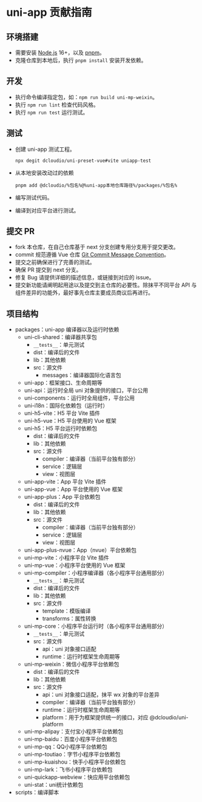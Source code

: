 # uni-app 贡献指南

## 环境搭建

* 需要安装 [Node.js](http://nodejs.org/) 16+，以及 [pnpm](https://pnpm.io/)。
* 克隆仓库到本地后，执行 ```pnpm install``` 安装开发依赖。

## 开发

* 执行命令编译指定包，如：```npm run build uni-mp-weixin```。
* 执行 ```npm run lint``` 检查代码风格。
* 执行 ```npm run test``` 运行测试。

## 测试

* 创建 uni-app 测试工程。

  ```
  npx degit dcloudio/uni-preset-vue#vite uniapp-test
  ```
* 从本地安装改动过的依赖

  ```
  pnpm add @dcloudio/%包名%@%uni-app本地仓库路径%/packages/%包名%
  ```
* 编写测试代码。
* 编译到对应平台进行测试。

## 提交 PR

* fork 本仓库，在自己仓库基于 next 分支创建专用分支用于提交更改。
* commit 规范遵循 Vue 仓库 [Git Commit Message Convention](https://github.com/vuejs/vue/blob/dev/.github/COMMIT_CONVENTION.md)。
* 提交之前确保进行了完善的测试。
* 确保 PR 提交到 next 分支。
* 修复 Bug 请提供详细的描述信息，或链接到对应的 issue。
* 提交新功能请阐明起用途以及提交到主仓库的必要性。除抹平不同平台 API 与组件差异的功能外，最好事先仓库主要成员商议后再进行。


## 项目结构

* packages：uni-app 编译器以及运行时依赖
  * uni-cli-shared：编译器共享包
    * ``__tests__``：单元测试
    * dist：编译后的文件
    * lib：其他依赖
    * src：源文件
      * messages：编译器国际化语言包
  * uni-app：框架接口、生命周期等
  * uni-api：运行时全局 uni 对象提供的接口，平台公用
  * uni-components：运行时全局组件，平台公用
  * uni-i18n：国际化依赖包（运行时）
  * uni-h5-vite：H5 平台 Vite 插件
  * uni-h5-vue：H5 平台使用的 Vue 框架
  * uni-h5：H5 平台运行时依赖包
    * dist：编译后的文件
    * lib：其他依赖
    * src：源文件
      * compiler：编译器（当前平台独有部分）
      * service：逻辑层
      * view：视图层
  * uni-app-vite：App 平台 Vite 插件
  * uni-app-vue：App 平台使用的 Vue 框架
  * uni-app-plus：App 平台依赖包
    * dist：编译后的文件
    * lib：其他依赖
    * src：源文件
      * compiler：编译器（当前平台独有部分）
      * service：逻辑层
      * view：视图层
  * uni-app-plus-nvue：App（nvue）平台依赖包
  * uni-mp-vite：小程序平台 Vite 插件
  * uni-mp-vue：小程序平台使用的 Vue 框架
  * uni-mp-compiler：小程序编译器（各小程序平台通用部分）
    * ``__tests__``：单元测试
    * dist：编译后的文件
    * lib：其他依赖
    * src：源文件
      * template：模版编译
      * transforms：属性转换
  * uni-mp-core：小程序平台运行时（各小程序平台通用部分）
    * ``__tests__``：单元测试
    * src：源文件
      * api：uni 对象接口适配
      * runtime：运行时框架生命周期等
  * uni-mp-weixin：微信小程序平台依赖包
    * dist：编译后的文件
    * lib：其他依赖
    * src：源文件
      * api：uni 对象接口适配，抹平 wx 对象的平台差异
      * compiler：编译器（当前平台独有部分）
      * runtime：运行时框架生命周期等
      * platform：用于为框架提供统一的接口，对应 @dcloudio/uni-platform
  * uni-mp-alipay：支付宝小程序平台依赖包
  * uni-mp-baidu：百度小程序平台依赖包
  * uni-mp-qq：QQ小程序平台依赖包
  * uni-mp-toutiao：字节小程序平台依赖包
  * uni-mp-kuaishou：快手小程序平台依赖包
  * uni-mp-lark：飞书小程序平台依赖包
  * uni-quickapp-webview：快应用平台依赖包
  * uni-stat：uni统计依赖包
* scripts：编译脚本
